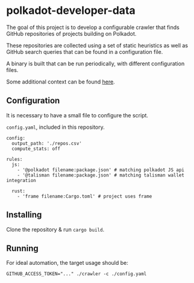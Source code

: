 # polkadot-developer-data

The goal of this project is to develop a configurable crawler that finds GitHub repositories of projects building on Polkadot. 

These repositories are collected using a set of static heuristics as well as GitHub search queries that can be found in a configuration file.  

A binary is built that can be run periodically, with different configuration files. 

Some additional context can be found [here](https://forum.parity.io/t/developer-activity-getting-it-right/1695).


## Configuration 

It is necessary to have a small file to configure the script.

`config.yaml`, included in this repository.

```
config:
  output_path: './repos.csv'
  compute_stats: off 

rules:
  js:
    - '@polkadot filename:package.json' # matching polkadot JS api
    - '@talisman filename:package.json' # matching talisman wallet integration
	
  rust:
    - 'frame filename:Cargo.toml' # project uses frame

```

## Installing

Clone the repository & run `cargo build`.

## Running

For ideal automation, the target usage should be:

```
GITHUB_ACCESS_TOKEN="..." ./crawler -c ./config.yaml 
```